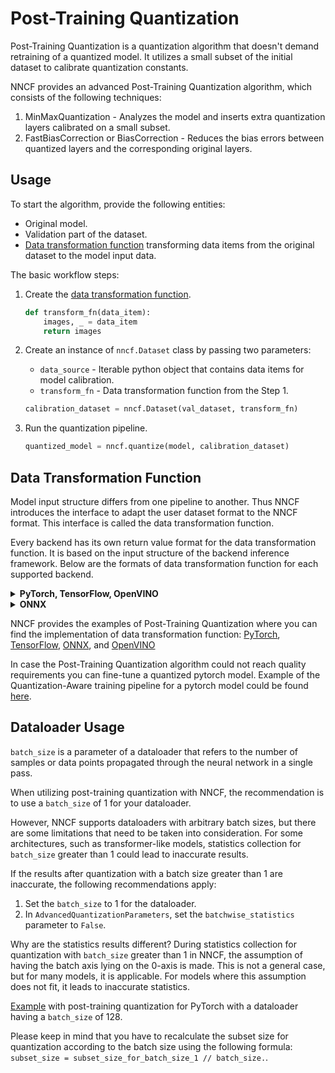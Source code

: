 # Post-Training Quantization

Post-Training Quantization is a quantization algorithm that doesn't demand retraining of a quantized model.
It utilizes a small subset of the initial dataset to calibrate quantization constants.

NNCF provides an advanced Post-Training Quantization algorithm, which consists of the following techniques:

1) MinMaxQuantization - Analyzes the model and inserts extra quantization layers calibrated on a small subset.
2) FastBiasCorrection or BiasCorrection - Reduces the bias errors between quantized layers and the corresponding
   original layers.

## Usage

To start the algorithm, provide the following entities:

* Original model.
* Validation part of the dataset.
* [Data transformation function](#data-transformation-function) transforming data items from the original dataset to the model input data.

The basic workflow steps:

1. Create the [data transformation function](#data-transformation-function).

    ```python
    def transform_fn(data_item):
        images, _ = data_item
        return images
    ```

2. Create an instance of `nncf.Dataset` class by passing two parameters:

    * `data_source` - Iterable python object that contains data items for model calibration.
    * `transform_fn` - Data transformation function from the Step 1.

    ```python
    calibration_dataset = nncf.Dataset(val_dataset, transform_fn)
    ```

3. Run the quantization pipeline.

    ```python
    quantized_model = nncf.quantize(model, calibration_dataset)
    ```

## Data Transformation Function

Model input structure differs from one pipeline to another. Thus NNCF introduces the interface to adapt the user dataset format to the NNCF format. This interface is called the data transformation function.

Every backend has its own return value format for the data transformation function. It is based on the input structure of the
backend inference framework.
Below are the formats of data transformation function for each supported backend.

<details><summary><b>PyTorch, TensorFlow, OpenVINO</b></summary>

The return format of the data transformation function is directly the input tensors consumed by the model. \
_If you are not sure that your implementation of data transformation function is correct you can validate it by using the
following code:_

```python
model = ...  # Model
val_loader = ...  # Original Dataset
transform_fn = ...  # Data transformation function
for data_item in val_loader:
    model(transform_fn(data_item))
```

</details>
<details><summary><b>ONNX</b></summary>

[ONNX Runtime](https://onnxruntime.ai/) is used as the inference engine for the ONNX backend. \
The Input format of the data is the following - ```Dict[str, np.ndarray]```, where keys of the dictionary are the model input names and values are numpy tensors passed to these inputs.

_If you are not sure that your implementation of data transformation function is correct, you can validate it by using the
following code:_

```python
import onnxruntime

model_path = ...  # Path to Model
val_loader = ...  # Original Dataset
transform_fn = ...  # Data transformation function
sess = onnxruntime.InferenceSession(model_path)
output_names = [output.name for output in sess.get_outputs()]
for data_item in val_loader:
    sess.run(output_names, input_feed=transform_fn(data_item))
```

</details>

NNCF provides the examples of Post-Training Quantization where you can find the implementation of data transformation
function: [PyTorch](../../../examples/post_training_quantization/torch/mobilenet_v2/README.md), [TensorFlow](../../../examples/post_training_quantization/tensorflow/mobilenet_v2/README.md), [ONNX](../../../examples/post_training_quantization/onnx/mobilenet_v2/README.md), and [OpenVINO](../../../examples/post_training_quantization/openvino/mobilenet_v2/README.md)

In case the Post-Training Quantization algorithm could not reach quality requirements you can fine-tune a quantized pytorch model. Example of the Quantization-Aware training pipeline for a pytorch model could be found [here](../../../examples/quantization_aware_training/torch/resnet18/README.md).

## Dataloader Usage

```batch_size``` is a parameter of a dataloader that refers to the number of samples or data points propagated through the neural network in a single pass.

When utilizing post-training quantization with NNCF, the recommendation is to use a ```batch_size``` of 1 for your dataloader.

However, NNCF supports dataloaders with arbitrary batch sizes, but there are some limitations that need to be taken into consideration. For some architectures, such as transformer-like models, statistics collection for ```batch_size``` greater than 1 could lead to inaccurate results.

If the results after quantization with a batch size greater than 1 are inaccurate, the following recommendations apply:

1) Set the ```batch_size``` to 1 for the dataloader.
2) In ```AdvancedQuantizationParameters```, set the ```batchwise_statistics``` parameter to ```False```.

Why are the statistics results different? During statistics collection for quantization with ```batch_size``` greater than 1 in NNCF, the assumption of having the batch axis lying on the 0-axis is made. This is not a general case, but for many models, it is applicable. For models where this assumption does not fit, it leads to inaccurate statistics.

[Example](../../../examples/post_training_quantization/torch/mobilenet_v2/README.md) with post-training quantization for PyTorch with a dataloader having a ```batch_size``` of 128.

Please keep in mind that you have to recalculate the subset size for quantization according to the batch size using the following formula: ```subset_size = subset_size_for_batch_size_1 // batch_size.```.
